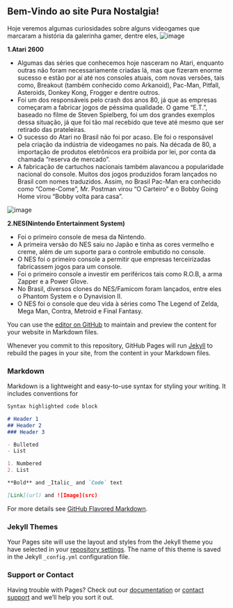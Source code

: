 ## Bem-Vindo ao site Pura Nostalgia!

Hoje veremos algumas curiosidades sobre alguns videogames que marcaram a história da galerinha gamer, dentre eles, 
![image](https://user-images.githubusercontent.com/81582960/116924668-91d41300-ac2e-11eb-90c1-bc4ebbd73f1f.png)

**1.Atari 2600**
* Algumas das séries que conhecemos hoje nasceram no Atari, enquanto outras não foram necessariamente criadas lá, mas que fizeram enorme sucesso e estão por aí até nos consoles atuais, com novas versões, tais como, Breakout (também conhecido como Arkanoid), Pac-Man, Pitfall, Asteroids, Donkey Kong, Frogger e dentre outros.
* Foi um dos responsáveis pelo crash dos anos 80, já que as empresas começaram a fabricar jogos de péssima qualidade. O game “E.T.”, baseado no filme de Steven Spielberg, foi um dos grandes exemplos dessa situação, já que foi tão mal recebido que teve até mesmo que ser retirado das prateleiras.
* O sucesso do Atari no Brasil não foi por acaso. Ele foi o responsável pela criação da indústria de videogames no país. Na década de 80, a importação de produtos eletrônicos era proibida por lei, por conta da chamada “reserva de mercado”.
* A fabricação de cartuchos nacionais também alavancou a popularidade nacional do console. Muitos dos jogos produzidos foram lançados no Brasil com nomes traduzidos. Assim, no Brasil Pac-Man era conhecido como “Come-Come”, Mr. Postman virou “O Carteiro” e o Bobby Going Home virou “Bobby volta para casa”.

![image](https://user-images.githubusercontent.com/81582960/116823376-8ca59400-ab5a-11eb-9e48-dd0e01c6f764.png)

**2.NES(Nintendo Entertainment System)**
* Foi o primeiro console de mesa da Nintendo.
* A primeira versão do NES saiu no Japão e tinha as cores vermelho e creme, além de um suporte para o controle embutido no console.
* O NES foi o primeiro console a permitir que empresas terceirizadas fabricassem jogos para um console.
* Foi o primeiro console a investir em periféricos tais como R.O.B, a arma Zapper e a Power Glove.
* No Brasil, diversos clones do NES/Famicom foram lançados, entre eles o Phantom System e o Dynavision II.
* O NES foi o console que deu vida à séries como The Legend of Zelda, Mega Man, Contra, Metroid e Final Fantasy.



You can use the [editor on GitHub](https://github.com/GregzillaGames/Games/edit/main/README.md) to maintain and preview the content for your website in Markdown files.

Whenever you commit to this repository, GitHub Pages will run [Jekyll](https://jekyllrb.com/) to rebuild the pages in your site, from the content in your Markdown files.

### Markdown

Markdown is a lightweight and easy-to-use syntax for styling your writing. It includes conventions for

```markdown
Syntax highlighted code block

# Header 1
## Header 2
### Header 3

- Bulleted
- List

1. Numbered
2. List

**Bold** and _Italic_ and `Code` text

[Link](url) and ![Image](src)
```

For more details see [GitHub Flavored Markdown](https://guides.github.com/features/mastering-markdown/).

### Jekyll Themes

Your Pages site will use the layout and styles from the Jekyll theme you have selected in your [repository settings](https://github.com/GregzillaGames/Games/settings/pages). The name of this theme is saved in the Jekyll `_config.yml` configuration file.

### Support or Contact

Having trouble with Pages? Check out our [documentation](https://docs.github.com/categories/github-pages-basics/) or [contact support](https://support.github.com/contact) and we’ll help you sort it out.
